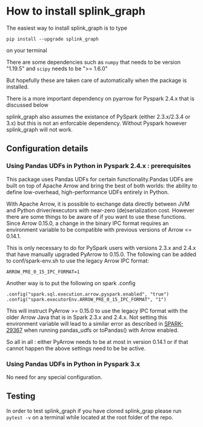 # How to install splink_graph

The easiest way to install splink_graph is to type

`pip install --upgrade splink_graph`

on your terminal


There are some dependencies such as `numpy` that needs to be version "1.19.5" 
and `scipy` needs to be ">= 1.6.0"

But hopefully these are taken care of automatically when the package is installed.


There is a more important dependency on pyarrow for Pyspark 2.4.x that is discussed below

splink_graph also assumes the existance of PySpark (either 2.3.x/2.3.4 or 3.x) but this is not an enforcable dependency.
Without Pyspark however splink_graph will not work.

## Configuration details 



### Using Pandas UDFs in Python in Pyspark 2.4.x : prerequisites


This package uses Pandas UDFs for certain functionality.Pandas UDFs are built on top of Apache Arrow and bring 
the best of both worlds: the ability to define low-overhead, high-performance UDFs entirely in Python.

With Apache Arrow, it is possible to exchange data directly between JVM and Python driver/executors with near-zero (de)serialization cost.
However there are some things to be aware of if you want to use these functions.
Since Arrow 0.15.0, a change in the binary IPC format requires an environment variable to be compatible with previous versions of Arrow <= 0.14.1. 

This is only necessary to do for PySpark users with versions 2.3.x and 2.4.x that have manually upgraded PyArrow to 0.15.0. The following can be added to conf/spark-env.sh to use the legacy Arrow IPC format:

    ARROW_PRE_0_15_IPC_FORMAT=1

Another way is to put the following on spark .config

    .config("spark.sql.execution.arrow.pyspark.enabled", "true")
    .config("spark.executorEnv.ARROW_PRE_0_15_IPC_FORMAT", "1")


This will instruct PyArrow >= 0.15.0 to use the legacy IPC format with the older Arrow Java that is in Spark 2.3.x and 2.4.x. Not setting this environment variable will lead to a similar error as described in [SPARK-29367](https://issues.apache.org/jira/browse/SPARK-29367) when running pandas_udfs or toPandas() with Arrow enabled.


So all in all : either PyArrow needs to be at most in version 0.14.1 or if that cannot happen the above settings need to be be active.



### Using Pandas UDFs in Python in Pyspark 3.x

No need for any special configuration.


## Testing

In order to test splink_graph if you have cloned splink_grap please run 
`pytest -v` on a terminal while located at the root folder of the repo.

